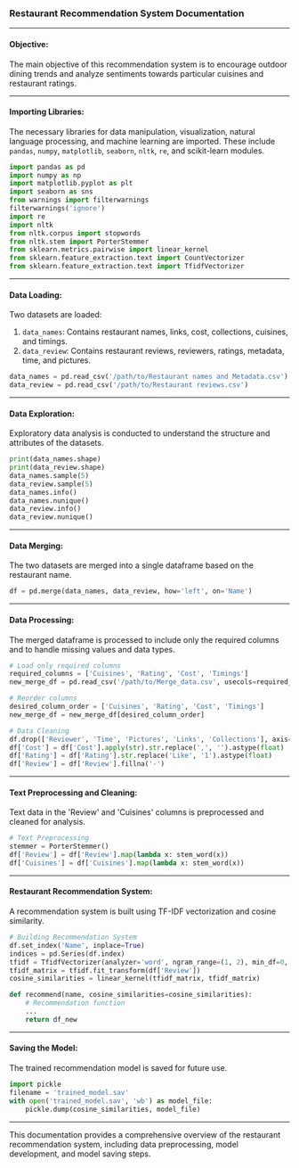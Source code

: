 ### Restaurant Recommendation System Documentation

---

#### Objective:
The main objective of this recommendation system is to encourage outdoor dining trends and analyze sentiments towards particular cuisines and restaurant ratings.

---

#### Importing Libraries:
The necessary libraries for data manipulation, visualization, natural language processing, and machine learning are imported. These include `pandas`, `numpy`, `matplotlib`, `seaborn`, `nltk`, `re`, and scikit-learn modules.

```python
import pandas as pd
import numpy as np
import matplotlib.pyplot as plt
import seaborn as sns
from warnings import filterwarnings
filterwarnings('ignore')
import re
import nltk
from nltk.corpus import stopwords
from nltk.stem import PorterStemmer
from sklearn.metrics.pairwise import linear_kernel
from sklearn.feature_extraction.text import CountVectorizer
from sklearn.feature_extraction.text import TfidfVectorizer
```

---

#### Data Loading:
Two datasets are loaded:
1. `data_names`: Contains restaurant names, links, cost, collections, cuisines, and timings.
2. `data_review`: Contains restaurant reviews, reviewers, ratings, metadata, time, and pictures.

```python
data_names = pd.read_csv('/path/to/Restaurant names and Metadata.csv')
data_review = pd.read_csv('/path/to/Restaurant reviews.csv')
```

---

#### Data Exploration:
Exploratory data analysis is conducted to understand the structure and attributes of the datasets.

```python
print(data_names.shape)
print(data_review.shape)
data_names.sample(5)
data_review.sample(5)
data_names.info()
data_names.nunique()
data_review.info()
data_review.nunique()
```

---

#### Data Merging:
The two datasets are merged into a single dataframe based on the restaurant name.

```python
df = pd.merge(data_names, data_review, how='left', on='Name')
```

---

#### Data Processing:
The merged dataframe is processed to include only the required columns and to handle missing values and data types.

```python
# Load only required columns
required_columns = ['Cuisines', 'Rating', 'Cost', 'Timings']
new_merge_df = pd.read_csv('/path/to/Merge_data.csv', usecols=required_columns)

# Reorder columns
desired_column_order = ['Cuisines', 'Rating', 'Cost', 'Timings']
new_merge_df = new_merge_df[desired_column_order]

# Data Cleaning
df.drop(['Reviewer', 'Time', 'Pictures', 'Links', 'Collections'], axis=1, inplace=True)
df['Cost'] = df['Cost'].apply(str).str.replace(',', '').astype(float)
df['Rating'] = df['Rating'].str.replace('Like', '1').astype(float)
df['Review'] = df['Review'].fillna('-')
```

---

#### Text Preprocessing and Cleaning:
Text data in the 'Review' and 'Cuisines' columns is preprocessed and cleaned for analysis.

```python
# Text Preprocessing
stemmer = PorterStemmer()
df['Review'] = df['Review'].map(lambda x: stem_word(x))
df['Cuisines'] = df['Cuisines'].map(lambda x: stem_word(x))
```

---

#### Restaurant Recommendation System:
A recommendation system is built using TF-IDF vectorization and cosine similarity.

```python
# Building Recommendation System
df.set_index('Name', inplace=True)
indices = pd.Series(df.index)
tfidf = TfidfVectorizer(analyzer='word', ngram_range=(1, 2), min_df=0, stop_words='english')
tfidf_matrix = tfidf.fit_transform(df['Review'])
cosine_similarities = linear_kernel(tfidf_matrix, tfidf_matrix)

def recommend(name, cosine_similarities=cosine_similarities):
    # Recommendation function
    ...
    return df_new
```

---

#### Saving the Model:
The trained recommendation model is saved for future use.

```python
import pickle 
filename = 'trained_model.sav'
with open('trained_model.sav', 'wb') as model_file:
    pickle.dump(cosine_similarities, model_file)
```

---

This documentation provides a comprehensive overview of the restaurant recommendation system, including data preprocessing, model development, and model saving steps.
